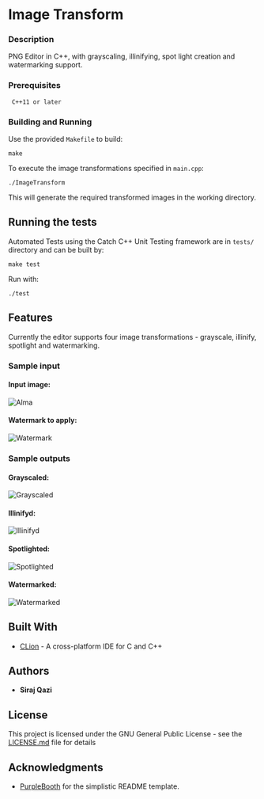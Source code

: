 # Image Transform

### Description

PNG Editor in C++, with grayscaling, illinifying, spot light creation and watermarking support.

### Prerequisites

```
 C++11 or later
```

### Building and Running

Use the provided `Makefile` to build:

```
make
```

To execute the image transformations specified in `main.cpp`:

```
./ImageTransform
```

This will generate the required transformed images in the working directory.

## Running the tests

Automated Tests using the Catch C++ Unit Testing framework are in `tests/` directory and can be built by:
```
make test
```

Run with:
```
./test
````

## Features

Currently the editor supports four image transformations - grayscale, illinify, spotlight and watermarking.

### Sample input

#### Input image:
![Alma](/alma.png)

#### Watermark to apply:
![Watermark](/overlay.png)

### Sample outputs

#### Grayscaled:
![Grayscaled](/out-grayscale.png)

#### Illinifyd:
![Illinifyd](/out-illinify.png)

#### Spotlighted:
![Spotlighted](/out-spotlight.png)

#### Watermarked:
![Watermarked](/out-watermark.png)

## Built With

* [CLion](https://www.jetbrains.com/clion/) - A cross-platform IDE for C and C++

## Authors

* **Siraj Qazi**

## License

This project is licensed under the GNU General Public License - see the [LICENSE.md](LICENSE.md) file for details

## Acknowledgments

 - [PurpleBooth](https://github.com/PurpleBooth) for the simplistic README template.
